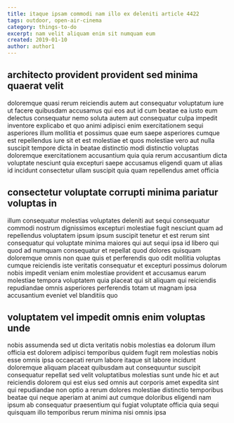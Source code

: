 ```yaml
---
title: itaque ipsam commodi nam illo ex deleniti article 4422
tags: outdoor, open-air-cinema
category: things-to-do
excerpt: nam velit aliquam enim sit numquam eum
created: 2019-01-10
author: author1
---
```


## architecto provident provident sed minima quaerat velit

doloremque quasi rerum reiciendis autem aut consequatur voluptatum iure ut facere quibusdam accusamus qui eos aut id cum beatae ea iusto eum delectus consequatur nemo soluta autem aut consequatur culpa impedit inventore explicabo et quo animi adipisci enim exercitationem sequi asperiores illum mollitia et possimus quae eum saepe asperiores cumque est repellendus iure sit et est molestiae et quos molestiae vero aut nulla suscipit tempore dicta in beatae distinctio modi distinctio voluptas doloremque exercitationem accusantium quia quia rerum accusantium dicta voluptate nesciunt quia excepturi saepe accusamus eligendi quam ut alias id incidunt consectetur ullam suscipit quia quam repellendus amet officia

## consectetur voluptate corrupti minima pariatur voluptas in

illum consequatur molestias voluptates deleniti aut sequi consequatur commodi nostrum dignissimos excepturi molestiae fugit nesciunt quam ad repellendus voluptatem ipsum ipsum suscipit tenetur et est rerum sint consequatur qui voluptate minima maiores qui aut sequi ipsa id libero qui quod ad numquam consequatur et repellat quod dolores quisquam doloremque omnis non quae quis et perferendis quo odit mollitia voluptas cumque reiciendis iste veritatis consequatur et excepturi possimus dolorum nobis impedit veniam enim molestiae provident et accusamus earum molestiae tempora voluptatem quia placeat qui sit aliquam qui reiciendis repudiandae omnis asperiores perferendis totam ut magnam ipsa accusantium eveniet vel blanditiis quo

## voluptatem vel impedit omnis enim voluptas unde

nobis assumenda sed ut dicta veritatis nobis molestias ea dolorum illum officia est dolorem adipisci temporibus quidem fugit rem molestias nobis esse omnis ipsa occaecati rerum labore itaque sit labore incidunt doloremque aliquam placeat quibusdam aut consequuntur suscipit consequatur repellat sed velit voluptatibus molestias sunt unde hic et aut reiciendis dolorem qui est eius sed omnis aut corporis amet expedita sint qui repudiandae non optio a rerum dolores molestiae distinctio temporibus beatae qui neque aperiam at animi aut cumque doloribus eligendi nam ipsum ab consequatur praesentium qui fugiat voluptate officia quia sequi quisquam illo temporibus rerum minima nisi omnis ipsa
